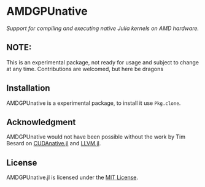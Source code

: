 # AMDGPUnative

*Support for compiling and executing native Julia kernels on AMD hardware.*

NOTE:
-----

This is an experimental package, not ready for usage and subject to change at any time. Contributions are welcomed, but here be dragons

Installation
------------

AMDGPUnative is a experimental package, to install it use `Pkg.clone`.

Acknowledgment
--------------

AMDGPUnative would not have been possible without the work by Tim Besard on [CUDAnative.jl](https://github.com/JuliaGPU/CUDAnative.jl)
and [LLVM.jl](https://github.com/maleadt/LLVM.jl). 


License
-------

AMDGPUnative.jl is licensed under the [MIT License](LICENSE.md).

